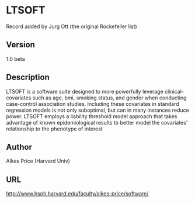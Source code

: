 # LTSOFT
Record added by Jurg Ott (the original Rockefeller list)

## Version
1.0 beta

## Description
LTSOFT is a software suite designed to more powerfully leverage clinical-covariates such as age, bmi, smoking status, and gender when conducting case-control association studies. Including these covariates in standard regression models is not only suboptimal, but can in many instances reduce power. LTSOFT employs a liability threshold model approach that takes advantage of known epidemiological results to better model the covariates' relationship to the phenotype of interest

## Author
Alkes Price (Harvard Univ)

## URL
http://www.hsph.harvard.edu/faculty/alkes-price/software/